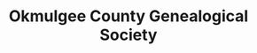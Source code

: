 ---
layout: repo
title: "Okmulgee County Genealogical Society"
id: 25037
permalink: repos/25037/
---